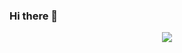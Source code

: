 ### Hi there 👋
<p align="center">
  <a href="https://github.com/KernelOverseer"><img src="https://readme-typing-svg.demolab.com?font=Fira+Code&size=40&pause=1000&width=600&height=100&lines=Hi i'm    AN BIRI  🙋..."></a>
